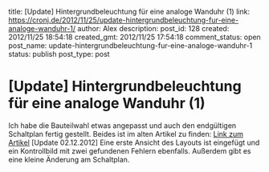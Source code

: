 title: [Update] Hintergrundbeleuchtung für eine analoge Wanduhr (1)
link: https://cronj.de/2012/11/25/update-hintergrundbeleuchtung-fur-eine-analoge-wanduhr-1/
author: Alex
description: 
post_id: 128
created: 2012/11/25 18:54:18
created_gmt: 2012/11/25 17:54:18
comment_status: open
post_name: update-hintergrundbeleuchtung-fur-eine-analoge-wanduhr-1
status: publish
post_type: post

# [Update] Hintergrundbeleuchtung für eine analoge Wanduhr (1)

Ich habe die Bauteilwahl etwas angepasst und auch den endgültigen Schaltplan fertig gestellt. Beides ist im alten Artikel zu finden: [Link zum Artikel](/2012/11/22/hintergrundbeleuchtung-fur-eine-analoge-wanduhr/) [Update 02.12.2012] Eine erste Ansicht des Layouts ist eingefügt und ein Kontrollbild mit zwei gefundenen Fehlern ebenfalls. Außerdem gibt es eine kleine Änderung am Schaltplan.